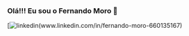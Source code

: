 
### Olá!!! Eu sou o Fernando Moro 👋

[![linkedin](www.linkedin.com/in/fernando-moro-6601351670](https://img.shields.io/badge/LinkedIn-0077B5?style=for-the-badge&logo=linkedin&logoColor=white)https://img.shields.io/badge/LinkedIn-0077B5?style=for-the-badge&logo=linkedin&logoColor=white)(www.linkedin.com/in/fernando-moro-660135167)
